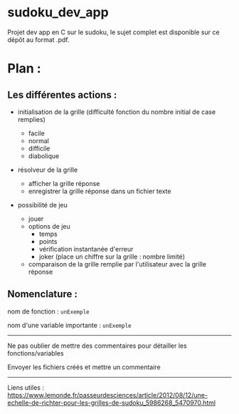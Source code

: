# sudoku_dev_app

Projet dev app en C sur le sudoku, le sujet complet est disponible sur ce dépôt au format .pdf.

# Plan :

## Les différentes actions :

- initialisation de la grille (difficulté fonction du nombre initial de case remplies)
  - facile
  - normal
  - difficile
  - diabolique

- résolveur de la grille
  - afficher la grille réponse
  - enregistrer la grille réponse dans un fichier texte

- possibilité de jeu
  - jouer
  - options de jeu
    - temps
    - points
    - vérification instantanée d'erreur
    - joker (place un chiffre sur la grille : nombre limité)
  - comparaison de la grille remplie par l'utilisateur avec la grille réponse
    
## Nomenclature :

nom de fonction : `unExemple`

nom d'une variable importante : `unExemple`

---

Ne pas oublier de mettre des commentaires pour détailler les fonctions/variables

Envoyer les fichiers créés et mettre un commentaire

---

Liens utiles :
https://www.lemonde.fr/passeurdesciences/article/2012/08/12/une-echelle-de-richter-pour-les-grilles-de-sudoku_5986268_5470970.html
